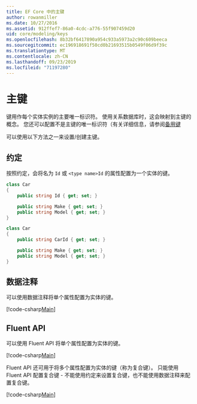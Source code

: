 ```yaml
---
title: EF Core 中的主键
author: rowanmiller
ms.date: 10/27/2016
ms.assetid: 912ffef7-86a0-4cdc-a776-55f907459d20
uid: core/modeling/keys
ms.openlocfilehash: 8b32bf6417890a954c933a5973a2c90c609beeca
ms.sourcegitcommit: ec196918691f50cd0b21693515b0549f06d9f39c
ms.translationtype: MT
ms.contentlocale: zh-CN
ms.lasthandoff: 09/23/2019
ms.locfileid: "71197280"
---
```

# <a name="keys-primary"></a>主键

键用作每个实体实例的主要唯一标识符。 使用关系数据库时，这会映射到主键的概念。 您还可以配置不是主键的唯一标识符（有关详细信息，请参阅[备用键](alternate-keys.md) 

可以使用以下方法之一来设置/创建主键。

## <a name="conventions"></a>约定

按照约定，会将名为 `Id` 或 `<type name>Id` 的属性配置为一个实体的键。

<!-- [!code-csharp[Main](samples/core/Modeling/Conventions/KeyId.cs?highlight=3)] -->
``` csharp
class Car
{
    public string Id { get; set; }

    public string Make { get; set; }
    public string Model { get; set; }
}
```

<!-- [!code-csharp[Main](samples/core/Modeling/Conventions/KeyTypeNameId.cs?highlight=3)] -->
``` csharp
class Car
{
    public string CarId { get; set; }

    public string Make { get; set; }
    public string Model { get; set; }
}
```

## <a name="data-annotations"></a>数据注释

可以使用数据注释将单个属性配置为实体的键。

[!code-csharp[Main](../../../samples/core/Modeling/DataAnnotations/KeySingle.cs?highlight=13)]

## <a name="fluent-api"></a>Fluent API

可以使用 Fluent API 将单个属性配置为实体的键。

[!code-csharp[Main](../../../samples/core/Modeling/FluentAPI/KeySingle.cs?highlight=11,12)]

Fluent API 还可用于将多个属性配置为实体的键（称为复合键）。 只能使用 Fluent API 配置复合键 - 不能使用约定来设置复合键，也不能使用数据注释来配置复合键。

[!code-csharp[Main](../../../samples/core/Modeling/FluentAPI/KeyComposite.cs?highlight=11,12)]
